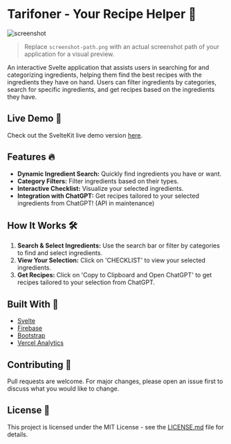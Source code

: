 # Tarifoner - Your Recipe Helper 🍲

![screenshot](screenshot-path.png) 
> Replace `screenshot-path.png` with an actual screenshot path of your application for a visual preview.

An interactive Svelte application that assists users in searching for and categorizing ingredients, helping them find the best recipes with the ingredients they have on hand. Users can filter ingredients by categories, search for specific ingredients, and get recipes based on the ingredients they have.

## Live Demo 🚀

Check out the SvelteKit live demo version [here](https://tarifoner.pages.dev). 

## Features 🔥

- **Dynamic Ingredient Search:** Quickly find ingredients you have or want.
- **Category Filters:** Filter ingredients based on their types.
- **Interactive Checklist:** Visualize your selected ingredients.
- **Integration with ChatGPT:** Get recipes tailored to your selected ingredients from ChatGPT! (API in maintenance)

## How It Works 🛠

1. **Search & Select Ingredients:** Use the search bar or filter by categories to find and select ingredients.
2. **View Your Selection:** Click on 'CHECKLIST' to view your selected ingredients.
3. **Get Recipes:** Click on 'Copy to Clipboard and Open ChatGPT' to get recipes tailored to your selection from ChatGPT.

## Built With 💙

- [Svelte](https://svelte.dev/)
- [Firebase](https://firebase.google.com/)
- [Bootstrap](https://getbootstrap.com/)
- [Vercel Analytics](https://vercel.com/docs/analytics)

## Contributing 🤝

Pull requests are welcome. For major changes, please open an issue first to discuss what you would like to change.

## License 📄

This project is licensed under the MIT License - see the [LICENSE.md](LICENSE.md) file for details.
